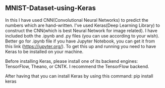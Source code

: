 ## MNIST-Dataset-using-Keras

In this I have used CNN(Convolutional Neural Networks) to predict the numbers which are hand-written.
I've used Keras(Deep Learning Library) to construct the CNN(which is best Neural Network for image related).
I have included both the .ipynb and .py files (you can use according to your wish). Better go for .ipynb file if you have Jupyter Notebook, you can get it from this link (https://jupyter.org/).
To get this up and running you need to have Keras to be installed on your machine.

Before installing Keras, please install one of its backend engines: TensorFlow, Theano, or CNTK. I recommend the TensorFlow backend.

After having that you can install Keras by using this command:
  pip install keras
